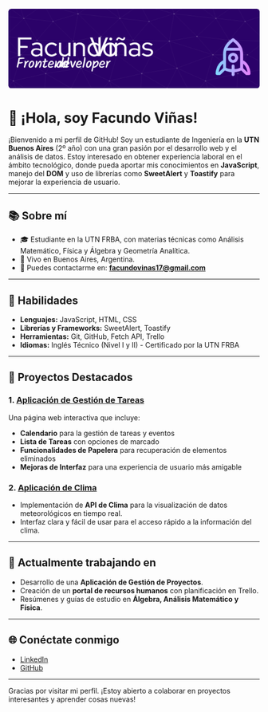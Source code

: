 ![Header](github-header-image.png)



# 👋 ¡Hola, soy Facundo Viñas!

¡Bienvenido a mi perfil de GitHub! Soy un estudiante de Ingeniería en la **UTN Buenos Aires** (2º año) con una gran pasión por el desarrollo web y el análisis de datos. Estoy interesado en obtener experiencia laboral en el ámbito tecnológico, donde pueda aportar mis conocimientos en **JavaScript**, manejo del **DOM** y uso de librerías como **SweetAlert** y **Toastify** para mejorar la experiencia de usuario.  

---

## 📚 Sobre mí

- 🎓 Estudiante en la UTN FRBA, con materias técnicas como Análisis Matemático, Física y Álgebra y Geometría Analítica.
- 📍 Vivo en Buenos Aires, Argentina.
- 📧 Puedes contactarme en: **facundovinas17@gmail.com**

---

## 🚀 Habilidades

- **Lenguajes:** JavaScript, HTML, CSS
- **Librerías y Frameworks:** SweetAlert, Toastify
- **Herramientas:** Git, GitHub, Fetch API, Trello
- **Idiomas:** Inglés Técnico (Nivel I y II) - Certificado por la UTN FRBA

---

## 📂 Proyectos Destacados

### 1. [Aplicación de Gestión de Tareas](https://github.com/Facando/proyecto-tareas)
Una página web interactiva que incluye:
   - **Calendario** para la gestión de tareas y eventos
   - **Lista de Tareas** con opciones de marcado
   - **Funcionalidades de Papelera** para recuperación de elementos eliminados
   - **Mejoras de Interfaz** para una experiencia de usuario más amigable

### 2. [Aplicación de Clima](https://github.com/Facando/proyecto-clima)
   - Implementación de **API de Clima** para la visualización de datos meteorológicos en tiempo real.
   - Interfaz clara y fácil de usar para el acceso rápido a la información del clima.

---

## 📅 Actualmente trabajando en

- Desarrollo de una **Aplicación de Gestión de Proyectos**.
- Creación de un **portal de recursos humanos** con planificación en Trello.
- Resúmenes y guías de estudio en **Álgebra, Análisis Matemático y Física**.

---

## 🌐 Conéctate conmigo

- [LinkedIn](https://www.linkedin.com/in/facundo-vi%C3%B1as-/)
- [GitHub](https://github.com/Facando)

---

Gracias por visitar mi perfil. ¡Estoy abierto a colaborar en proyectos interesantes y aprender cosas nuevas!
